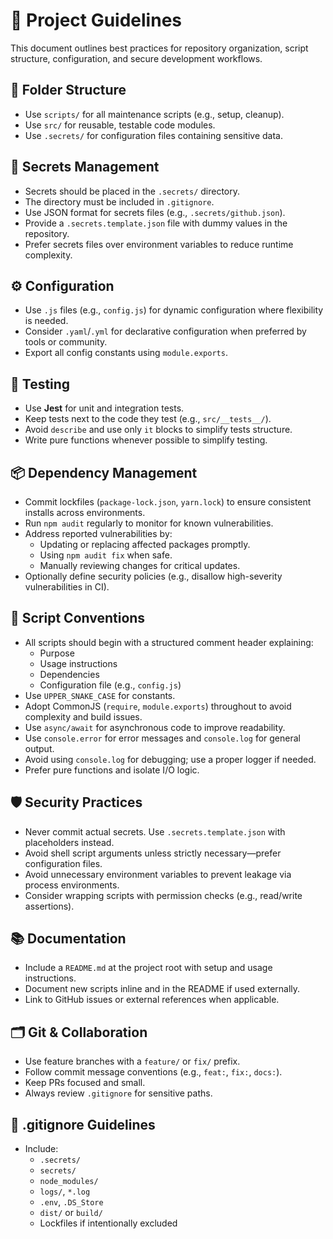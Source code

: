 # 🧭 Project Guidelines

This document outlines best practices for repository organization, script structure, configuration, and secure development workflows.

## 📁 Folder Structure

- Use `scripts/` for all maintenance scripts (e.g., setup, cleanup).
- Use `src/` for reusable, testable code modules.
- Use `.secrets/` for configuration files containing sensitive data.

## 🔐 Secrets Management

- Secrets should be placed in the `.secrets/` directory.
- The directory must be included in `.gitignore`.
- Use JSON format for secrets files (e.g., `.secrets/github.json`).
- Provide a `.secrets.template.json` file with dummy values in the repository.
- Prefer secrets files over environment variables to reduce runtime complexity.

## ⚙️ Configuration

- Use `.js` files (e.g., `config.js`) for dynamic configuration where flexibility is needed.
- Consider `.yaml`/`.yml` for declarative configuration when preferred by tools or community.
- Export all config constants using `module.exports`.

## 🧪 Testing

- Use **Jest** for unit and integration tests.
- Keep tests next to the code they test (e.g., `src/__tests__/`).
- Avoid `describe` and use only `it` blocks to simplify tests structure.
- Write pure functions whenever possible to simplify testing.

## 📦 Dependency Management

- Commit lockfiles (`package-lock.json`, `yarn.lock`) to ensure consistent installs across environments.
- Run `npm audit` regularly to monitor for known vulnerabilities.
- Address reported vulnerabilities by:
  - Updating or replacing affected packages promptly.
  - Using `npm audit fix` when safe.
  - Manually reviewing changes for critical updates.
- Optionally define security policies (e.g., disallow high-severity vulnerabilities in CI).

## 🧾 Script Conventions

- All scripts should begin with a structured comment header explaining:
  - Purpose
  - Usage instructions
  - Dependencies
  - Configuration file (e.g., `config.js`)
- Use `UPPER_SNAKE_CASE` for constants.
- Adopt CommonJS (`require`, `module.exports`) throughout to avoid complexity and build issues.
- Use `async/await` for asynchronous code to improve readability.
- Use `console.error` for error messages and `console.log` for general output.
- Avoid using `console.log` for debugging; use a proper logger if needed.
- Prefer pure functions and isolate I/O logic.

## 🛡️ Security Practices

- Never commit actual secrets. Use `.secrets.template.json` with placeholders instead.
- Avoid shell script arguments unless strictly necessary—prefer configuration files.
- Avoid unnecessary environment variables to prevent leakage via process environments.
- Consider wrapping scripts with permission checks (e.g., read/write assertions).

## 📚 Documentation

- Include a `README.md` at the project root with setup and usage instructions.
- Document new scripts inline and in the README if used externally.
- Link to GitHub issues or external references when applicable.

## 🗂 Git & Collaboration

- Use feature branches with a `feature/` or `fix/` prefix.
- Follow commit message conventions (e.g., `feat:`, `fix:`, `docs:`).
- Keep PRs focused and small.
- Always review `.gitignore` for sensitive paths.

## 🚫 .gitignore Guidelines

- Include:
  - `.secrets/`
  - `secrets/`
  - `node_modules/`
  - `logs/`, `*.log`
  - `.env`, `.DS_Store`
  - `dist/` or `build/`
  - Lockfiles if intentionally excluded
